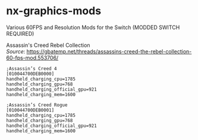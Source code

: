 # nx-graphics-mods
Various 60FPS and Resolution Mods for the Switch (MODDED SWITCH REQUIRED)

Assassin's Creed Rebel Collection\
*Source*: https://gbatemp.net/threads/assassins-creed-the-rebel-collection-60-fps-mod.553706/
```
;Assassin’s Creed 4
[010044700DEB0000]
handheld_charging_cpu=1785
handheld_charging_gpu=768
handheld_charging_official_gpu=921
handheld_charging_mem=1600

;Assassin’s Creed Rogue
[010044700DEB0001]
handheld_charging_cpu=1785
handheld_charging_gpu=768
handheld_charging_official_gpu=921
handheld_charging_mem=1600
```
